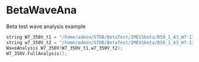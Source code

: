 # BetaWaveAna
Beta test wave analysis example

```cpp
string W7_350V_t1 = "/home/admin/STDB/BetaTest/IMEV1beta/B58_1_A3_W7-II-F5-L1-15_70_beta/220V_350V/C2BiasV";  //Reference channel 
string w7_350V_t2 = "/home/admin/STDB/BetaTest/IMEV1beta/B58_1_A3_W7-II-F5-L1-15_70_beta/220V_350V/C3BiasV";  // DUT     
WaveAnalysis W7_350V(W7_350V_t1,w7_350V_t2);
W7_350V.FullAnalysis(); 
```
